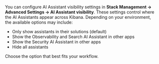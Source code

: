 You can configure AI Assistant visibility settings in **Stack Management → Advanced Settings → AI Assistant visibility**. These settings control where the AI Assistants appear across Kibana. Depending on your environment, the available options may include:

- Only show assistants in their solutions (default)
- Show the Observability and Search AI Assistant in other apps
- Show the Security AI Assistant in other apps
- Hide all assistants

Choose the option that best fits your workflow.
